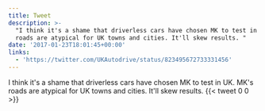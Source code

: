 ```yaml
---
title: Tweet
description: >-
  "I think it's a shame that driverless cars have chosen MK to test in UK. MK's
  roads are atypical for UK towns and cities. It'll skew results. "
date: '2017-01-23T18:01:45+00:00'
links:
  - 'https://twitter.com/UKAutodrive/status/823495672733331456'
---
```

I think it's a shame that driverless cars have chosen MK to test in UK. MK's roads are atypical for UK towns and cities. It'll skew results. 
      {{< tweet 0 0 >}}
    
